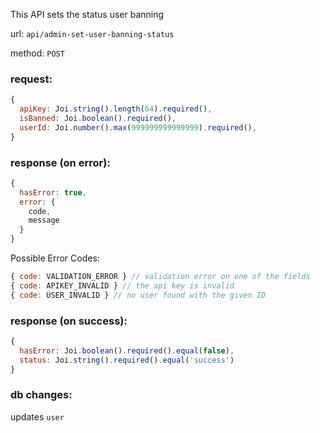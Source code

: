 This API sets the status user banning

url: `api/admin-set-user-banning-status`

method: `POST`

### request: 
```js
{
  apiKey: Joi.string().length(64).required(),
  isBanned: Joi.boolean().required(),
  userId: Joi.number().max(999999999999999).required(),
}
```

### response (on error):
```js
{
  hasError: true,
  error: {
    code,
    message
  }
}
```

Possible Error Codes:
```js
{ code: VALIDATION_ERROR } // validation error on one of the fields
{ code: APIKEY_INVALID } // the api key is invalid
{ code: USER_INVALID } // no user found with the given ID
```

### response (on success):
```js
{
  hasError: Joi.boolean().required().equal(false),
  status: Joi.string().required().equal('success')
}
```

### db changes:
updates `user`